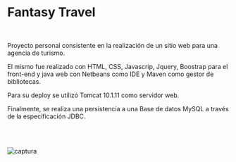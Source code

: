 # Fantasy Travel

<br>

Proyecto personal consistente en la realización de un sitio web para una agencia de turismo. 

El mismo fue realizado con HTML, CSS, Javascrip, Jquery, Boostrap para el front-end y java web con Netbeans como IDE y Maven como gestor de bibliotecas.

Para su deploy se utilizó Tomcat 10.1.11 como servidor web. 

Finalmente, se realiza una persistencia a una Base de datos MySQL a través de la especificación JDBC.

 <br><br>

![captura](https://github.com/Marl8/Fantasy-travel-java/assets/116129705/11f202ee-96f5-49c8-b873-81090b139ddf)
